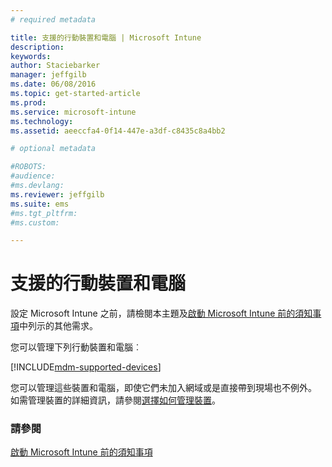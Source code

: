 ```yaml
---
# required metadata

title: 支援的行動裝置和電腦 | Microsoft Intune
description:
keywords:
author: Staciebarker
manager: jeffgilb
ms.date: 06/08/2016
ms.topic: get-started-article
ms.prod:
ms.service: microsoft-intune
ms.technology:
ms.assetid: aeeccfa4-0f14-447e-a3df-c8435c8a4bb2

# optional metadata

#ROBOTS:
#audience:
#ms.devlang:
ms.reviewer: jeffgilb
ms.suite: ems
#ms.tgt_pltfrm:
#ms.custom:

---
```


# 支援的行動裝置和電腦

設定 Microsoft Intune 之前，請檢閱本主題及[啟動 Microsoft Intune 前的須知事項](what-to-know-before-you-start-microsoft-intune.md)中列示的其他需求。 

您可以管理下列行動裝置和電腦︰

[!INCLUDE[mdm-supported-devices](../includes/mdm-supported-devices.md)] 

您可以管理這些裝置和電腦，即使它們未加入網域或是直接帶到現場也不例外。 如需管理裝置的詳細資訊，請參閱[選擇如何管理裝置](/Intune/Deploy-use/choose-how-to-manage-devices)。


### 請參閱
[啟動 Microsoft Intune 前的須知事項](what-to-know-before-you-start-microsoft-intune.md)

<!--HONumber=Jun16_HO2-->


